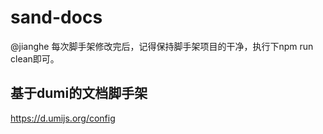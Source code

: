 # sand-docs

@jianghe 每次脚手架修改完后，记得保持脚手架项目的干净，执行下npm run clean即可。

## 基于dumi的文档脚手架

https://d.umijs.org/config